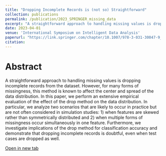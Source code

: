 ```yaml
---
title: "Dropping Incomplete Records is (not so) Straightforward"
collection: publications
permalink: /publication/2023_SPRINGER_missing_data
excerpt: "A straightforward approach to handling missing values is dropping incomplete records from the dataset. However, for many forms of missingness, this method is known to affect the center and spread of the data distribution. In this paper, we perform an extensive empirical evaluation of the effect of the drop method on the data distribution. In particular, we analyze two scenarios that are likely to occur in practice but are not often considered in simulation studies: 1) when features are skewed rather than symmetrically distributed and 2) when multiple forms of missingness occur simultaneously in one feature. Furthermore, we investigate implications of the drop method for classification accuracy and demonstrate that dropping incomplete records is doubtful, even when test cases are dropped as well."
date: 2023-04-01
venue: 'International Symposium on Intelligent Data Analysis'
paperurl: "https://link.springer.com/chapter/10.1007/978-3-031-30047-9_30"
citation:
---
```


# Abstract

A straightforward approach to handling missing values is dropping incomplete records from the dataset. However, for many forms of missingness, this method is known to affect the center and spread of the data distribution. In this paper, we perform an extensive empirical evaluation of the effect of the drop method on the data distribution. In particular, we analyze two scenarios that are likely to occur in practice but are not often considered in simulation studies: 1) when features are skewed rather than symmetrically distributed and 2) when multiple forms of missingness occur simultaneously in one feature. Furthermore, we investigate implications of the drop method for classification accuracy and demonstrate that dropping incomplete records is doubtful, even when test cases are dropped as well.

[Open in new tab](https://link.springer.com/chapter/10.1007/978-3-031-30047-9_30)

